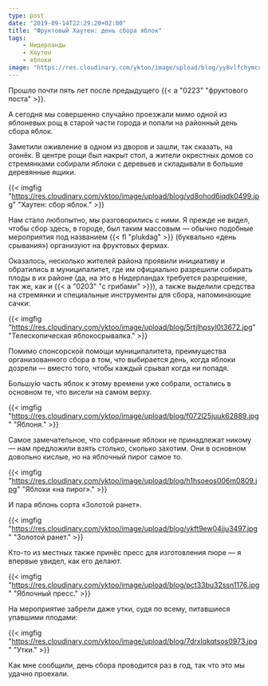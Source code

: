 ```yaml
---
type: post
date: "2019-09-14T22:29:20+02:00"
title: "Фруктовый Хаутен: день сбора яблок"
tags:
    - Нидерланды
    - Хаутен
    - яблоки
image: "https://res.cloudinary.com/yktoo/image/upload/blog/yy8vlfchymcu2328.jpg"
---
```


Прошло почти пять лет после предыдущего {{< a "0223" "фруктового поста" >}}.

А сегодня мы совершенно случайно проезжали мимо одной из яблоневых рощ в старой части города и попали на районный день сбора яблок.

<!--more-->

Заметили оживление в одном из дворов и зашли, так сказать, на огонёк. В центре рощи был накрыт стол, а жители окрестных домов со стремянками собирали яблоки с деревьев и складывали в большие деревянные ящики.

{{< imgfig "https://res.cloudinary.com/yktoo/image/upload/blog/yd8ohod6iqdk0499.jpg" "Хаутен: сбор яблок." >}}

Нам стало любопытно, мы разговорились с ними. Я прежде не видел, чтобы сбор здесь, в городе, был таким массовым — обычно подобные мероприятия под названием {{< fl "plukdag" >}} (буквально «день срывания») организуют на фруктовых фермах.

Оказалось, несколько жителей района проявили инициативу и обратились в муниципалитет, где им официально разрешили собирать плоды в их районе (да, на это в Нидерландах требуется разрешение, так же, как и {{< a "0203" "с грибами" >}}), а также выделили средства на стремянки и специальные инструменты для сбора, напоминающие сачки:

{{< imgfig "https://res.cloudinary.com/yktoo/image/upload/blog/5rtjlhpsyl0t3672.jpg" "Телескопическая яблокосрывалка." >}}

Помимо спонсорской помощи муниципалитета, преимущества организованного сбора в том, что выбирается день, когда яблоки дозрели — вместо того, чтобы каждый срывал когда ни попадя.

Большу́ю часть яблок к этому времени уже собрали, остались в основном те, что висели на самом верху.

{{< imgfig "https://res.cloudinary.com/yktoo/image/upload/blog/f072l25juuk62889.jpg" "Яблоня." >}}

Самое замечательное, что собранные яблоки не принадлежат никому — нам предложили взять столько, сколько захотим. Они в основном довольно кислые, но на яблочный пирог самое то.

{{< imgfig "https://res.cloudinary.com/yktoo/image/upload/blog/h1hsoeos006m0809.jpg" "Яблоки «на пирог»." >}}

И пара яблонь сорта «Золотой ранет».

{{< imgfig "https://res.cloudinary.com/yktoo/image/upload/blog/ykft9ew04jju3497.jpg" "Золотой ранет." >}}

Кто-то из местных также принёс пресс для изготовления пюре — я впервые увидел, как его делают.

{{< imgfig "https://res.cloudinary.com/yktoo/image/upload/blog/pct33bu32ssn1176.jpg" "Яблочный пресс." >}}

На мероприятие забрели даже утки, судя по всему, питавшиеся упавшими плодами:

{{< imgfig "https://res.cloudinary.com/yktoo/image/upload/blog/7drxlqkqtsos0973.jpg" "Утки." >}}

Как мне сообщили, день сбора проводится раз в год, так что это мы удачно проехали.